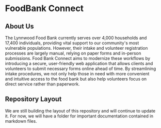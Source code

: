 # FoodBank Connect
## About Us
The Lynnwood Food Bank currently serves over 4,000 households and 17,400 individuals, providing vital support to our community's most vulnerable populations. However, their intake and volunteer registration processes are largely manual, relying on paper forms and in-person submissions. Food Bank Connect aims to modernize these workflows by introducing a secure, user-friendly web application that allows clients and volunteers to submit necessary forms online ahead of time. By streamlining intake procedures, we not only help those in need with more convenient and intuitive access to the food bank but also help volunteers focus on direct service rather than paperwork. 

## Repository Layout
We are still building the layout of this repository and will continue to update it. For now, we will have a folder for important documentation contained in markdown files.

